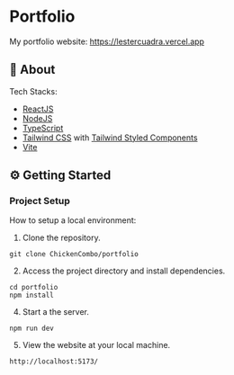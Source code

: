 # Portfolio

My portfolio website: https://lestercuadra.vercel.app

## 📄 About

Tech Stacks:

- [ReactJS](https://reactjs.org/)
- [NodeJS](https://nodejs.org/en/)
- [TypeScript](https://www.typescriptlang.org/)
- [Tailwind CSS](https://tailwindcss.com/) with [Tailwind Styled Components](https://www.npmjs.com/package/tailwind-styled-components)
- [Vite](https://vitejs.dev/)

## ⚙️ Getting Started

### Project Setup

How to setup a local environment:

1. Clone the repository.

```
git clone ChickenCombo/portfolio
```

2. Access the project directory and install dependencies.

```
cd portfolio
npm install
```

4. Start a the server.

```
npm run dev
```

5. View the website at your local machine.

```
http://localhost:5173/
```
